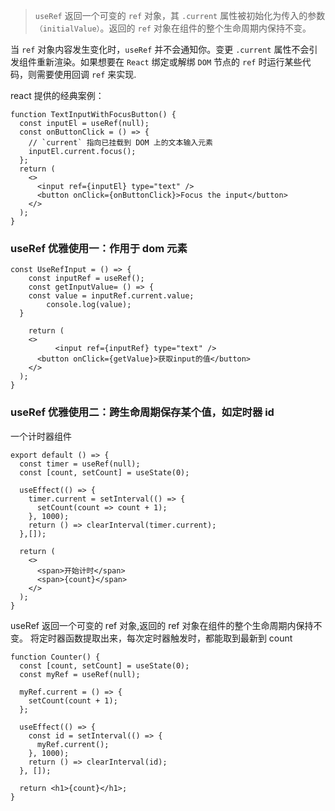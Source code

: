 > `useRef` 返回一个可变的 `ref` 对象，其 `.current` 属性被初始化为传入的参数`（initialValue）`。返回的 `ref` 对象在组件的整个生命周期内保持不变。

当 `ref` 对象内容发生变化时，`useRef` 并不会通知你。变更 `.current` 属性不会引发组件重新渲染。如果想要在 `React` 绑定或解绑 `DOM` 节点的 `ref` 时运行某些代码，则需要使用回调 `ref` 来实现.

react 提供的经典案例：

```
function TextInputWithFocusButton() {
  const inputEl = useRef(null);
  const onButtonClick = () => {
    // `current` 指向已挂载到 DOM 上的文本输入元素
    inputEl.current.focus();
  };
  return (
    <>
      <input ref={inputEl} type="text" />
      <button onClick={onButtonClick}>Focus the input</button>
    </>
  );
}
```

### useRef 优雅使用一：作用于 dom 元素

```
const UseRefInput = () => {
	const inputRef = useRef();
	const getInputValue= () => {
    const value = inputRef.current.value;
		console.log(value);
  }

	return (
    <>
		  <input ref={inputRef} type="text" />
      <button onClick={getValue}>获取input的值</button>
    </>
  );
}
```

### useRef 优雅使用二：跨生命周期保存某个值，如定时器 id

一个计时器组件

```
export default () => {
  const timer = useRef(null);
  const [count, setCount] = useState(0);

  useEffect(() => {
    timer.current = setInterval(() => {
      setCount(count => count + 1);
    }, 1000);
    return () => clearInterval(timer.current);
  },[]);

  return (
    <>
      <span>开始计时</span>
      <span>{count}</span>
    </>
  );
}
```

useRef 返回一个可变的 ref 对象,返回的 ref 对象在组件的整个生命周期内保持不变。
将定时器函数提取出来，每次定时器触发时，都能取到最新到 count

```
function Counter() {
  const [count, setCount] = useState(0);
  const myRef = useRef(null);

  myRef.current = () => {
    setCount(count + 1);
  };

  useEffect(() => {
    const id = setInterval(() => {
      myRef.current();
    }, 1000);
    return () => clearInterval(id);
  }, []);

  return <h1>{count}</h1>;
}
```
